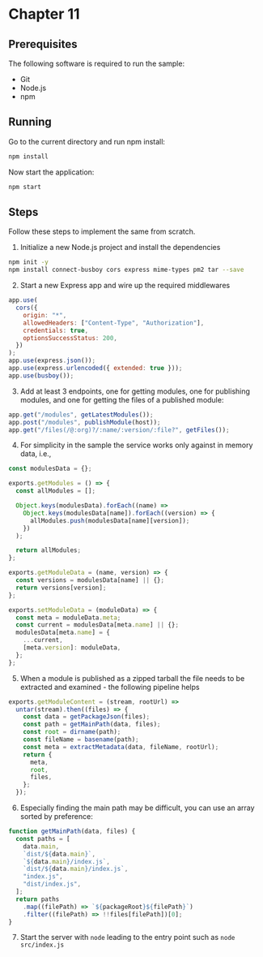 # Chapter 11

## Prerequisites

The following software is required to run the sample:

- Git
- Node.js
- npm

## Running

Go to the current directory and run npm install:

```sh
npm install
```

Now start the application:

```sh
npm start
```

## Steps

Follow these steps to implement the same from scratch.

1. Initialize a new Node.js project and install the dependencies

```sh
npm init -y
npm install connect-busboy cors express mime-types pm2 tar --save
```

2. Start a new Express app and wire up the required middlewares

```js
app.use(
  cors({
    origin: "*",
    allowedHeaders: ["Content-Type", "Authorization"],
    credentials: true,
    optionsSuccessStatus: 200,
  })
);
app.use(express.json());
app.use(express.urlencoded({ extended: true }));
app.use(busboy());
```

3. Add at least 3 endpoints, one for getting modules, one for publishing modules, and one for getting the files of a published module:

```js
app.get("/modules", getLatestModules());
app.post("/modules", publishModule(host));
app.get("/files(/@:org)?/:name/:version/:file?", getFiles());
```

4. For simplicity in the sample the service works only against in memory data, i.e.,

```js
const modulesData = {};

exports.getModules = () => {
  const allModules = [];

  Object.keys(modulesData).forEach((name) =>
    Object.keys(modulesData[name]).forEach((version) => {
      allModules.push(modulesData[name][version]);
    })
  );

  return allModules;
};

exports.getModuleData = (name, version) => {
  const versions = modulesData[name] || {};
  return versions[version];
};

exports.setModuleData = (moduleData) => {
  const meta = moduleData.meta;
  const current = modulesData[meta.name] || {};
  modulesData[meta.name] = {
    ...current,
    [meta.version]: moduleData,
  };
};
```

5. When a module is published as a zipped tarball the file needs to be extracted and examined - the following pipeline helps

```js
exports.getModuleContent = (stream, rootUrl) =>
  untar(stream).then((files) => {
    const data = getPackageJson(files);
    const path = getMainPath(data, files);
    const root = dirname(path);
    const fileName = basename(path);
    const meta = extractMetadata(data, fileName, rootUrl);
    return {
      meta,
      root,
      files,
    };
  });
```

6. Especially finding the main path may be difficult, you can use an array sorted by preference:

```js
function getMainPath(data, files) {
  const paths = [
    data.main,
    `dist/${data.main}`,
    `${data.main}/index.js`,
    `dist/${data.main}/index.js`,
    "index.js",
    "dist/index.js",
  ];
  return paths
    .map((filePath) => `${packageRoot}${filePath}`)
    .filter((filePath) => !!files[filePath])[0];
}
```

7. Start the server with `node` leading to the entry point such as `node src/index.js`
